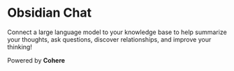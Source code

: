 # Obsidian Chat

Connect a large language model to your knowledge base to help summarize your thoughts, ask questions, discover relationships, and improve your thinking!

Powered by **Cohere**